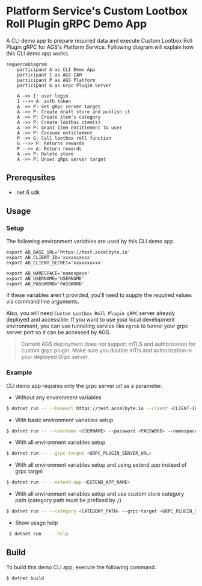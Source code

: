 # Platform Service's Custom Lootbox Roll Plugin gRPC Demo App

A CLI demo app to prepare required data and execute Custom Lootbox Roll Plugin gRPC for AGS's Platform Service.
Following diagram will explain how this CLI demo app works.
```mermaid
sequenceDiagram
    participant A as CLI Demo App
    participant I as AGS IAM
    participant P as AGS Platform
    participant G as Grpc Plugin Server
    
    A ->> I: user login
    I -->> A: auth token
    A ->> P: Set gRpc server target
    A ->> P: Create draft store and publish it
    A ->> P: Create item's category    
    A ->> P: Create lootbox item(s)
    A ->> P: Grant item entitlement to user
    A ->> P: Consume entitlement    
    P ->> G: Call lootbox roll function
    G -->> P: Returns rewards
    P -->> A: Return rewards
    A ->> P: Delete store
    A ->> P: Unset gRpc server target
```

## Prerequsites

* .net 6 sdk

## Usage

### Setup

The following environment variables are used by this CLI demo app.
```
export AB_BASE_URL='https://test.accelbyte.io'
export AB_CLIENT_ID='xxxxxxxxxx'
export AB_CLIENT_SECRET='xxxxxxxxxx'

export AB_NAMESPACE='namespace'
export AB_USERNAME='USERNAME'
export AB_PASSWORD='PASSWORD'
```
If these variables aren't provided, you'll need to supply the required values via command line arguments.

Also, you will need `Custom Lootbox Roll Plugin gRPC` server already deployed and accessible. If you want to use your local development environment, you can use tunneling service like `ngrok` to tunnel your grpc server port so it can be accessed by AGS.
> Current AGS deployment does not support mTLS and authorization for custom grpc plugin. Make sure you disable mTls and authorization in your deployed Grpc server.


### Example
CLI demo app requires only the grpc server url as a parameter.

- Without any environment variables
```bash
$ dotnet run -- --baseurl https://test.accelbyte.io --client <CLIENT-ID-VALUE> --secret <CLIENT-SECRET-VALUE> --namespace <NAMESPACE-VALUE> --username <USERNAME> --password <PASSWORD> --grpc-target <GRPC_PLUGIN_SERVER_URL>
```

- With basic environment variables setup
```bash
$ dotnet run -- --username <USERNAME> --password <PASSWORD> --namespace <NAMESPACE-VALUE> --grpc-target <GRPC_PLUGIN_SERVER_URL>
```

- With all environment variables setup
```bash
$ dotnet run -- --grpc-target <GRPC_PLUGIN_SERVER_URL>
```

- With all environment variables setup and using extend app instead of grpc target
```bash
$ dotnet run -- --extend-app <EXTEND_APP_NAME>
```

- With all environment variables setup and use custom store category path (category path must be prefixed by `/`)
```bash
$ dotnet run -- --category <CATEGORY_PATH> --grpc-target <GRPC_PLUGIN_SERVER_URL>
```

- Show usage help
```bash
 $ dotnet run -- --help
```

## Build

To build this demo CLI app, execute the following command.

```bash
$ dotnet build
```